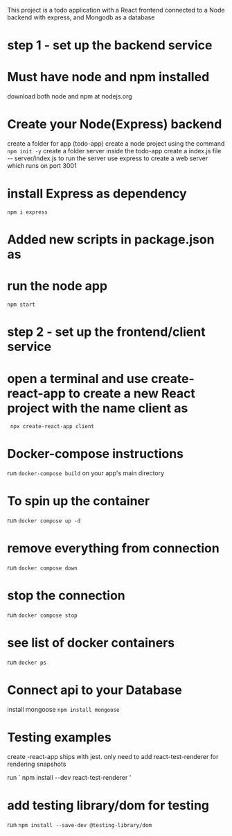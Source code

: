 This project is a todo application with a React frontend connected to a Node
backend with express, and Mongodb as a database

# step 1 - set up the backend service

# Must have node and npm installed

download both node and npm at nodejs.org

# Create your Node(Express) backend

create a folder for app (todo-app)
create a node project using the command ` npm init -y`
create a folder server inside the todo-app
create a index.js file -- server/index.js to run the server
use express to create a web server which runs on port 3001

<!--
const express = require("express");
const PORT = process.env.PORT || 3001;
const app = express();
app.listen(PORT, () => {
  console.log(`Server listening on ${PORT}`);
});
-->

# install Express as dependency

`npm i express`

# Added new scripts in package.json as

<!--
"scripts": {
  "start": "node server/index.js"},
-->

# run the node app

`npm start`

# step 2 - set up the frontend/client service

# open a terminal and use create-react-app to create a new React project with the name client as

` npx create-react-app client`

# Docker-compose instructions

run `docker-compose build` on your app's main directory

# To spin up the container

run `docker compose up -d`

# remove everything from connection

run `docker compose down`

# stop the connection

run `docker compose stop`

# see list of docker containers

run `docker ps`

# Connect api to your Database

install mongoose `npm install mongoose`

# Testing examples

create -react-app ships with jest. only need to add react-test-renderer for rendering snapshots

run ` npm install --dev react-test-renderer '

# add testing library/dom for testing

run `npm install --save-dev @testing-library/dom`
